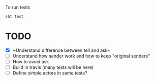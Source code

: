 To run tests

```
sbt test
```


# TODO
- [x] ~Understand difference between tell and ask~
- [ ] Understand how sender work and how to keep "original senders"
- [ ] How to avoid ask
- [ ] Build in travis (many tests will be here)
- [ ] Define simple actors in same tests?
